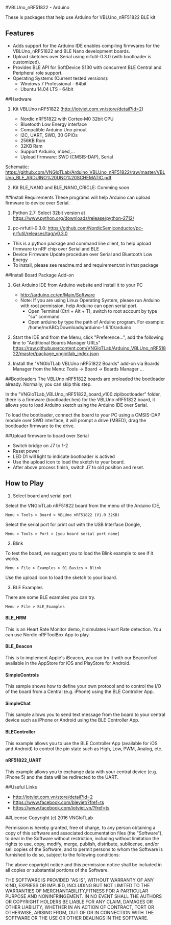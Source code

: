 #VBLUno_nRF51822 - Arduino

These is packages that help use Arduino for VBLUno_nRF51822 BLE kit


## Features

  * Adds support for the Arduino IDE enables compiling firmwares for the VBLUno_nRF51822 and BLE Nano development boards.
  * Upload sketches over Serial using nrfutil-0.3.0 (with bootloader is customized).
  * Provides BLE API for SoftDevice S130 with concurrent BLE Central and Peripheral role support.
  * Operating Systems (Current tested versions):
      + Windows 7 Professional - 64bit
      + Ubuntu 14.04 LTS - 64bit

##Hardware

1. Kit VBLUno nRF51822 (http://iotviet.com.vn/store/detail?id=2)

    * Nordic nRF51822 with Cortex-M0 32bit CPU
    * Bluetooth Low Energy interface
    * Compatible Arduino Uno pinout 
    * I2C, UART, SWD, 30 GPIOs
    * 256KB Rom
    * 32KB Ram
    * Support Arduino, mbed,...
    * Upload firmware: SWD (CMSIS-DAP), Serial

Schematic: https://github.com/VNGIoTLab/Arduino_VBLUno_nRF51822/raw/master/VBLUno_BLE_ARDUINO%20UNO%20SCHEMATIC.pdf

2. Kit BLE_NANO and BLE_NANO_CRICLE: Comming soon



##Install Requirements
   These programs will help Arduino can upload firmware to device over Serial.

1. Python 2.7: Select 32bit version at https://www.python.org/downloads/release/python-2712/

2. pc-nrfutil-0.3.0: https://github.com/NordicSemiconductor/pc-nrfutil/releases/tag/v0.3.0
  * This is a python package and command line client, to help upload firmware to nRF chip over Serial and BLE
  * Device Firmware Update procedure over Serial and Bluetooth Low Energy
  * To install, please see readme.md and requirement.txt in that package


##Install Board Package Add-on

1. Get Arduino IDE from Arduino website and install it to your PC
    * http://arduino.cc/en/Main/Software
    * Note: If you are using Linux Operating System, please run Arduino with root permission, help Arduino can open serial port.
       * Open Terminal (Ctrl + Alt + T), switch to root account by type "su" command
       * Open arduino by type the path of Arduino program. For example: /home/mrABC/Downloads/arduino-1.6.10/arduino

2. Start the IDE and from the Menu, click "Preference...", add the following line to "Additional Boards Manager URLs"
           https://raw.githubusercontent.com/VNGIoTLab/Arduino_VBLUno_nRF51822/master/package_vngiotlab_index.json

3. Install the "VNGIoTLab VBLUno nRF51822 Boards" add-on via Boards Manager from the Menu: Tools -> Board -> Boards Manager ...

##Bootloaders
The VBLUno nRF51822 boards are proloaded the bootloader already. Normally, you can skip this step. 

In the "VNGIoTLab_VBLUno_nRF51822_board_v100.zip\bootloader" folder, there is a firmware (bootloader.hex) for the VBLUno nRF51822 board, it allows you to load Arduino sketch using the Arduino IDE over Serial.

To load the bootloader, connect the board to your PC using a CMSIS-DAP module over SWD interface, it will prompt a drive (MBED), drag the bootloader firmware to the drive.

##Upload firmware to board over Serial
  * Switch bridge on J7 to 1-2
  * Reset power
  * LED D1 will light to indicate bootloader is actived
  * Use the upload icon to load the sketch to your board.
  * After above process finish, switch J7 to old position and reset.

## How to Play

1. Select board and serial port

  Select the VNGIoTLab nRF51822 board from the menu of the Arduino IDE,

    Menu > Tools > Board > VBLUno nRF51822 (V1.0 32KB)
    
  
  Select the serial port for print out with the USB Interface Dongle,
  
    Menu > Tools > Port > [you board serial port name]
  
2. Blink

  To test the board, we suggest you to load the Blink example to see if it works.

    Menu > File > Examples > 01.Basics > Blink

  Use the upload icon to load the sketch to your board.
  
3. BLE Examples

  There are some BLE examples you can try.
  
    Menu > File > BLE_Examples

  #### BLE_HRM
   
  This is an Heart Rate Monitor demo, it simulates Heart Rate detection. You can use Nordic nRFToolBox App to play.

  #### BLE_Beacon
    
  This is to implement Apple's iBeacon, you can try it with our BeaconTool available in the AppStore for iOS and PlayStore for Android.

  #### SimpleControls
  
  This sample shows how to define your own protocol and to control the I/O of the board from a Central (e.g. iPhone) using the BLE Controller App.
  
  #### SimpleChat
  
  This sample allows you to send text message from the board to your central device such as iPhone or Android using the BLE Controller App.
  
  #### BLEController

  This example allows you to use the BLE Controller App (available for iOS and Android) to control the pin state such as High, Low, PWM, Analog, etc.
  
  #### nRF51822_UART
  
  This example allows you to exchange data with your central device (e.g. iPhone 5) and the data will be redirected to the UART.


##Useful Links
- http://iotviet.com.vn/store/detail?id=2
- https://www.facebook.com/bleviet/?fref=ts
- https://www.facebook.com/iotviet.vn/?fref=ts

##License
Copyright (c) 2016 VNGIoTLab

Permission is hereby granted, free of charge, to any person obtaining a copy of this software and associated documentation files (the "Software"), to deal in the Software without restriction, including without limitation the rights to use, copy, modify, merge, publish, distribute, sublicense, and/or sell copies of the Software, and to permit persons to whom the Software is furnished to do so, subject to the following conditions:

The above copyright notice and this permission notice shall be included in all copies or substantial portions of the Software.

THE SOFTWARE IS PROVIDED "AS IS", WITHOUT WARRANTY OF ANY KIND, EXPRESS OR IMPLIED, INCLUDING BUT NOT LIMITED TO THE WARRANTIES OF MERCHANTABILITY,FITNESS FOR A PARTICULAR PURPOSE AND NONINFRINGEMENT. IN NO EVENT SHALL THE AUTHORS OR COPYRIGHT HOLDERS BE LIABLE FOR ANY CLAIM, DAMAGES OR OTHER LIABILITY, WHETHER IN AN ACTION OF CONTRACT, TORT OR OTHERWISE, ARISING FROM, OUT OF OR IN CONNECTION WITH THE SOFTWARE OR THE USE OR OTHER DEALINGS IN THE SOFTWARE.
